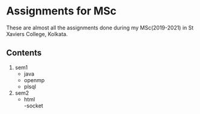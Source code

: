 # Assignments for MSc  
These are almost all the assignments done during my MSc(2019-2021) in St Xaviers College, Kolkata.  

## Contents  
1. sem1  
   - java  
   - openmp  
   - plsql  
2. sem2  
   - html  
   -socket  
